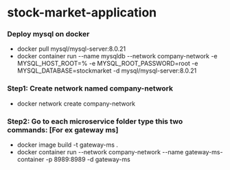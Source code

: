 # stock-market-application

### Deploy mysql on docker
* docker pull mysql/mysql-server:8.0.21
* docker container run --name mysqldb --network company-network -e MYSQL_HOST_ROOT=% -e MYSQL_ROOT_PASSWORD=root -e MYSQL_DATABASE=stockmarket -d mysql/mysql-server:8.0.21

### Step1: Create network named company-network
* docker network create company-network

### Step2: Go to each microservice folder type this two commands: [For ex gateway ms]
* docker image build -t gateway-ms .
* docker container run --network company-network --name gateway-ms-container -p 8989:8989 -d gateway-ms

